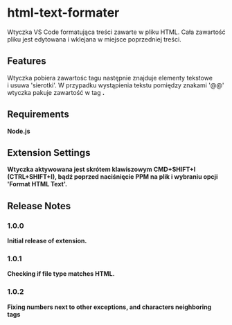 # html-text-formater

Wtyczka VS Code formatująca treści zawarte w pliku HTML. Cała zawartość pliku jest edytowana i&nbsp;wklejana w&nbsp;miejsce poprzedniej treści.

## Features

Wtyczka pobiera zawartośc tagu <body> następnie znajduje elementy tekstowe i&nbsp;usuwa 'sierotki'. W przypadku wystąpienia tekstu pomiędzy znakami '@@' wtyczka pakuje zawartość w tag <strong>.

## Requirements

Node.js

## Extension Settings

Wtyczka aktywowana jest skrótem klawiszowym CMD+SHIFT+I (CTRL+SHIFT+I), bądź poprzed naciśnięcie PPM na plik i wybraniu opcji 'Format HTML Text'.

## Release Notes

### 1.0.0

Initial release of extension.

### 1.0.1

Checking if file type matches HTML.

### 1.0.2

Fixing numbers next to other exceptions, and characters neighboring tags
